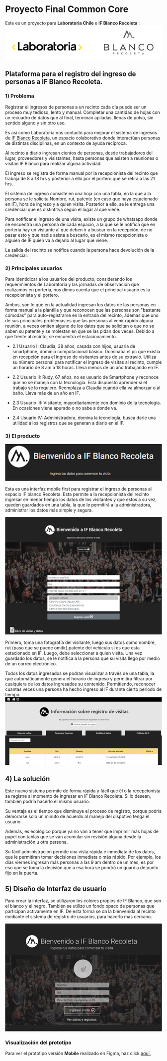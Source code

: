 # Proyecto Final Common Core

Este es un proyecto para <b>Laboratoria Chile </b> e <b>IF Blanco Recoleta </b> :
![alt text](https://raw.githubusercontent.com/CamiRamirez/scl-2018-01-ProyectoFinalCore/master/img/logocompartido.jpg)

## Plataforma para el registro del ingreso de personas a IF Blanco Recoleta.

### 1) Problema

Registrar el ingresos de personas a un recinto cada día puede ser un proceso muy tedioso, lento y manual. Completar una cantidad de hojas con un recuadro de datos que al final, terminan apiladas, llenas de polvo, sin sentido alguno y sin otro uso.

Es así como Laboratoria nos contactó para mejorar el sistema de ingresos de [IF Blanco Recoleta](http://www.ifblanco.cl/), un espacio colaborativo donde interactúan personas de distintas disciplinas, en un contexto de ayuda recíproca.

Al recinto a diario ingresan cientos de personas, desde trabajadores del lugar, proveedores y visistantes, hasta personas que asisten a reuniones o visitan IF Blanco para realizar alguna actividad. 
 
El ingreso se registra de forma manual por la recepcionista del recinto que trabaja de 8 a 18 hrs y posterior a ello por el portero que se retira a las 21 hrs. 

El sistema de ingreso consiste en una hoja con una tabla, en la que a la persona se le solicita Nombre, rut, patente (en caso que haya estacionado en IF), hora de ingreso y a quien visita. Posterior a ello, se le entrega una credencial que es distintitva según el lugar al que viene.

Para notificar el ingreso de una visita, existe un grupo de whatsapp donde se encuentra una persona de cada espacio, a la que se le notifica que en porteria hay un visitante al que deben ir a buscar en la recepción, de no pasar esto y que nadie asista a buscarlo, es el mismo recepcionista o alguien de IF quien va a dejarlo al lugar que viene.

La salida del recinto se notifica cuando la persona hace devolución de la credencial. 

### 2) Principales usuarios

Para identidicar a los usuarios del producto, considerando los requerimientos de Laboratoria y las jornadas de observación que realizamos en porteria, nos dimos cuenta que el principal usuario es la recepcionista y el portero.

Ambos, son lo que en la actualidad ingresan los datos de las personas en forma manual a la plantilla y que reconocen que las personas son "bastante cómodas" para auto-registrarse en la entrada del recinto, ádemas que uno de sus principales problemas es que las personas al venir rápido alguna reunión, a veces omiten alguno de los datos que se solicitan o que no se saben su patente y se molestan en que se las pidan dos veces. Debido a que frente al recinto, se encuentra el estacionamiento.


   * 2.1 Usuario I: Claudia, 38 años, casada con hijos, usuaria de smartphone, dominio computacional básico. Dominaba el pc que existía en recepción para el ingreso de visitantes antes de su extravió. Utiliza su número personal para notificar el ingreso de visitas al recinto, cumple un horario de 8 am a 18 horas. Lleva menos de un año trabajando en IF. 

   * 2.2 Usuario II: Rudy, 67 años, no es usuario de Smartphone y reconoce que no se maneja con la tecnología. Esta dispuesto aprender si el trabajo se lo requiere. Reemplaza a Claudia cuando ella va almorzar o al baño. Lleva más de un año en IF.

   * 2.3 Usuario III: Visitante, mayoritariamente con dominio de la tecnología. En ocasiones viene apurado o no sabe a donde va. 

   * 2.4 Usuario IV: Administradora, domina la tecnología, busca darle una utilidad a los registros que se generan a diario en el IF.

### 3) El producto 
![alt text](https://raw.githubusercontent.com/CamiRamirez/scl-2018-01-ProyectoFinalCore/master/anexos/Imagensuperior.PNG)

Esta es una interfaz mobile first para registrar el ingreso de personas al espacio IF blanco Recoleta. Esta permite a la recepcionista del recinto ingresar en menor tiempo los datos de los visitantes y que estos a su vez, queden guardados en una tabla, la que le permitirá a la administradora, administrar los datos más simple y segura.

![alt text](https://raw.githubusercontent.com/CamiRamirez/scl-2018-01-ProyectoFinalCore/master/anexos/form2.png) 

Primero, toma una fotografía del visitante, luego sus datos como nombre, rut (paso que se puede omitir),patente del vehículo si es que esta estacionado en IF. Luego, debe seleccionar a quien visita. Una vez guardado los datos, se le notifica a la persona que su visita llego por medio de un correo electrónico. 

Todos los datos ingresados se podran visualizar a través de una tabla, la que automáticamente genera el horario de ingreso y permitira filtrar por cualquiera de los datos ingresados su contenido. Permitiendo, reconocer cuantas veces una persona ha hecho ingreso al IF durante cierto periodo de tiempo.  
![alt text](https://raw.githubusercontent.com/CamiRamirez/scl-2018-01-ProyectoFinalCore/master/anexos/tabladatos.PNG) 

## 4) La solución
Este nuevo sistema permite de forma rápida y fácil que él o la recepcionista se registre al momento de ingresar en IF Blanco Recoleta. Si lo desean, también podría hacerlo el mismo usuario.

Su ventaja es el tiempo que disminuye el proceso de registro, porque podría demorarse solo un minuto de acuerdo al manejo del dispotivo tenga el usuario.

Además, es ecológico porque ya no van a tener que imprimir más hojas de papel con tablas que se van acumular sin revisión alguna desde la administración u otra persona. 

Su fácil administración permite una vista rápida e inmediata de los datos, que le permitiran tomar decisiones inmediata o más rápido. Por ejemplo, los días viernes ingresan más personas a las 9 am dentro de un mes, es por eso que se toma la decisión que a esa hora se pondrá un guardia de punto fijo en la puerta. 

## 5) Diseño de Interfaz de usuario

Para crear la interfaz, se utilizaron los colores propios de IF Blanco, que son el blanco y el negro. También se utilizo un fondo opaco de personas que participan activamente en IF. De esta forma se da la bienvenida al recinto mediante el sistema de registro de usuarios, para hacerlo mas cercano.

![alt text](https://raw.githubusercontent.com/CamiRamirez/scl-2018-01-ProyectoFinalCore/master/Ux/Prototipos/Alta-Figma/1.PNG) 

### Visualización del prototipo
Para ver el prototipo versión <b>Mobile</b> realizado en Figma, haz click 
[aquí.](https://www.figma.com/proto/Ne4eY479vjm6mAxndG9R9J0Q/Registro-IF?node-id=1%3A2&scaling=scale-down)